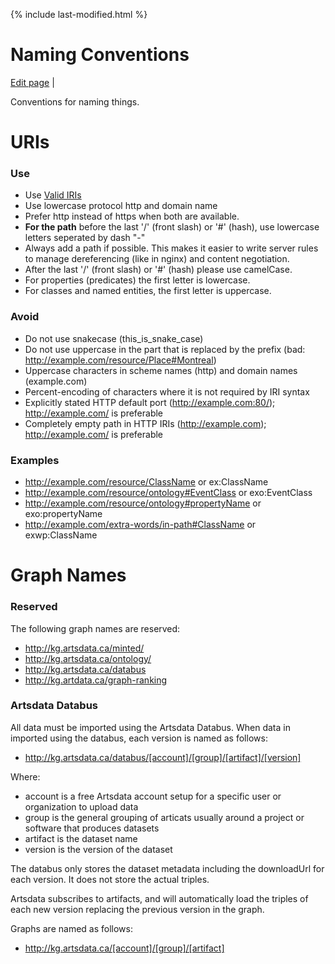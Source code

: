 {% include last-modified.html %}
 
Naming Conventions
===================
[Edit page](https://github.com/culturecreates/artsdata-data-model/blob/master/{{page.path}}) | <span id="last-modified"></span>

Conventions for naming things. 

# URIs
### Use
* Use [Valid IRIs](https://www.w3.org/TR/rdf11-concepts/#section-rdf-graph)
* Use lowercase protocol http and domain name
* Prefer http instead of https when both are available.
* **For the path** before the last '/' (front slash) or '#' (hash), use lowercase letters seperated by dash "-"
* Always add a path if possible. This makes it easier to write server rules to manage dereferencing (like in nginx) and content negotiation.
* After the last '/' (front slash) or '#' (hash) please use camelCase.
* For properties (predicates) the first letter is lowercase.
* For classes and named entities, the first letter is uppercase.
  
### Avoid
* Do not use snakecase (this_is_snake_case)
* Do not use uppercase in the part that is replaced by the prefix (bad: http://example.com/resource/Place#Montreal)
* Uppercase characters in scheme names (http) and domain names (example.com)
* Percent-encoding of characters where it is not required by IRI syntax
* Explicitly stated HTTP default port (http://example.com:80/); http://example.com/ is preferable
* Completely empty path in HTTP IRIs (http://example.com); http://example.com/ is preferable

### Examples
* http://example.com/resource/ClassName or ex:ClassName
* http://example.com/resource/ontology#EventClass or exo:EventClass
* http://example.com/resource/ontology#propertyName or exo:propertyName
* http://example.com/extra-words/in-path#ClassName or exwp:ClassName

# Graph Names

### Reserved
The following graph names are reserved:
* http://kg.artsdata.ca/minted/
* http://kg.artsdata.ca/ontology/
* http://kg.artsdata.ca/databus
* http://kg.artdata.ca/graph-ranking

### Artsdata Databus
All data must be imported using the Artsdata Databus. When data in imported using the databus, each version is named as follows:
* http://kg.artsdata.ca/databus/[account]/[group]/[artifact]/[version]

Where:
* account is a free Artsdata account setup for a specific user or organization to upload data
* group is the general grouping of articats usually around a project or software that produces datasets
* artifact is the dataset name
* version is the version of the dataset

The databus only stores the dataset metadata including the downloadUrl for each version. It does not store the actual triples.

Artsdata subscribes to artifacts, and will automatically load the triples of each new version replacing the previous version in the graph.

Graphs are named as follows:
* http://kg.artsdata.ca/[account]/[group]/[artifact]

